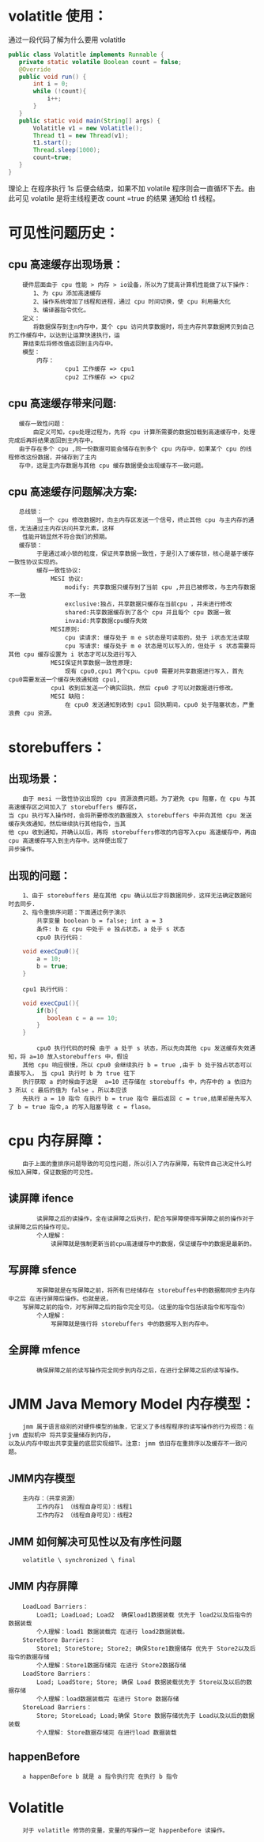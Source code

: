 # volatitle 使用：		
通过一段代码了解为什么要用 volatitle 		
 ```java
public class Volatitle implements Runnable {
    private static volatile Boolean count = false;
    @Override
    public void run() {
        int i = 0;
        while (!count){
            i++;
        }
    }
    public static void main(String[] args) {
        Volatitle v1 = new Volatitle();
        Thread t1 = new Thread(v1);
        t1.start();
        Thread.sleep(1000);
        count=true;
    }
}
```

理论上 在程序执行 1s 后便会结束，如果不加 volatile 程序则会一直循环下去。由此可见 volatile 是将主线程更改 count =true 的结果 通知给 t1 线程。		

# 可见性问题历史：

## cpu 高速缓存出现场景：

	    硬件层面由于 cpu 性能 > 内存 > io设备，所以为了提高计算机性能做了以下操作：		
	       1、为 cpu 添加高速缓存
	       2、操作系统增加了线程和进程，通过 cpu 时间切换，使 cpu 利用最大化
	       3、编译器指令优化。 		
	    定义：		
	       将数据保存到主n内存中，莫个 cpu 访问共享数据时，将主内存共享数据拷贝到自己的工作缓存中，以达到让运算快速执行，运
        算结束后将修改值返回到主内存中。
        模型：
            内存：
                    cpu1 工作缓存 => cpu1
                    cpu2 工作缓存 => cpu2

## cpu 高速缓存带来问题:			

	   缓存一致性问题：		
	       由定义可知，cpu处理过程为，先将 cpu 计算所需要的数据加载到高速缓存中，处理完成后再将结果返回到主内存中。	
	   由于存在多个 cpu ,同一份数据可能会储存在到多个 cpu 内存中，如果某个 cpu 的线程修改这份数据，并储存到了主内		
	   存中，这是主内存数据与其他 cpu 缓存数据便会出现缓存不一致问题。			

## cpu 高速缓存问题解决方案:			

	   总线锁：
            当一个 cpu 修改数据时，向主内存区发送一个信号，终止其他 cpu 与主内存的通信，无法通过主内存访问共享元素，这样
        性能开销显然不符合我们的预期。
	   缓存锁：
            于是通过减小锁的粒度，保证共享数据一致性，于是引入了缓存锁，核心是基于缓存一致性协议实现的。
            缓存一致性协议:
                MESI 协议:
                    modify: 共享数据只缓存到了当前 cpu ,并且已被修改，与主内存数据不一致
                    exclusive:独占，共享数据只缓存在当前cpu ，并未进行修改
                    shared:共享数据缓存到了各个 cpu 并且每个 cpu 数据一致
                    invaid:共享数据cpu缓存失效
                MESI原则:
                    cpu 读请求: 缓存处于 m e s状态是可读取的，处于 i状态无法读取
                    cpu 写请求: 缓存处于 m e 状态是可以写入的，但处于 s 状态需要将其他 cpu 缓存设置为 i 状态才可以及进行写入
                MESI保证共享数据一致性原理:
                    现有 cpu0,cpu1 两个cpu。cpu0 需要对共享数据进行写入，首先 cpu0需要发送一个缓存失效通知给 cpu1,
                cpu1 收到后发送一个确实回执，然后 cpu0 才可以对数据进行修改。
                MESI 缺陷：
                    在 cpu0 发送通知到收到 cpu1 回执期间，cpu0 处于阻塞状态，严重浪费 cpu 资源。 

# storebuffers：			

## 出现场景：		

        由于 mesi 一致性协议出现的 cpu 资源浪费问题。为了避免 cpu 阻塞，在 cpu 与其高速缓存区之间加入了 storebuffers 缓存区，
    当 cpu 执行写入操作时，会将所要修改的数据放入 storebuffers 中并向其他 cpu 发送缓存失效通知，然后继续执行其他指令，当其
    他 cpu 收到通知，并确认以后，再将 storebuffers修改的内容写入cpu 高速缓存中，再由 cpu 高速缓存写入到主内存中。这样便出现了
    异步操作。
## 出现的问题：		
        1、由于 storebuffers 是在其他 cpu 确认以后才将数据同步，这样无法确定数据何时去同步.
        2、指令重排序问题：下面通过例子演示
            共享变量 boolean b = false; int a = 3
            条件: b 在 cpu 中处于 e 独占状态，a 处于 s 状态
            cpu0 执行代码：

```java
    void execCpu0(){
        a = 10;
        b = true;
    }    
```

        cpu1 执行代码：

```java
    void execCpu1(){
        if(b){
           boolean c = a == 10;
        }
    }
```

            cpu0 执行代码的时候 由于 a 处于 s 状态，所以先向其他 cpu 发送缓存失效通知，将 a=10 放入storebuffers 中，假设
        其他 cpu 响应很慢，所以 cpu0 会继续执行 b = true ,由于 b 处于独占状态可以直接写入， 当 cpu1 执行时 b 为 true 往下
        执行获取 a 的时候由于这是  a=10 还存储在 storebuffs 中，内存中的 a 依旧为 3 所以 c 最后的值为 false 。所以本应该
        先执行 a = 10 指令 在执行 b = true 指令 最后返回 c = true,结果却是先写入了 b = true 指令,a 的写入阻塞导致 c = flase。   

# cpu 内存屏障：	

        由于上面的重排序问题导致的可见性问题，所以引入了内存屏障，有软件自己决定什么时候加入屏障，保证数据的可见性。

## 读屏障 ifence
    
            读屏障之后的读操作，全在读屏障之后执行，配合写屏障使得写屏障之前的操作对于读屏障之后的操作可见。
            个人理解：
                读屏障就是强制更新当前cpu高速缓存中的数据，保证缓存中的数据是最新的。

## 写屏障 sfence

            写屏障就是在写屏障之前，将所有已经储存在 storebuffes中的数据都同步主内存中之后 在进行屏障后操作。也就是说，
        写屏障之前的指令，对写屏障之后的指令完全可见。（这里的指令包括读指令和写指令）
            个人理解：
                写屏障就是强行将 storebuffers 中的数据写入到内存中。

## 全屏障 mfence 

            确保屏障之前的读写操作完全同步到内存之后，在进行全屏障之后的读写操作。

# JMM Java Memory Model 内存模型：		

        jmm 属于语言级别的对硬件模型的抽象，它定义了多线程程序的读写操作的行为规范：在jvm 虚拟机中 将共享变量储存到内存，
    以及从内存中取出共享变量的底层实现细节。注意: jmm 依旧存在重排序以及缓存不一致问题。
## JMM内存模型

        主内存：（共享资源）
            工作内存1 （线程自身可见）：线程1
            工作内存2 （线程自身可见）：线程2

## JMM 如何解决可见性以及有序性问题

        volatitle \ synchronized \ final

## JMM 内存屏障
    
        LoadLoad Barriers：
            Load1; LoadLoad; Load2  确保load1数据装载 优先于 load2以及后指令的数据装载
            个人理解：load1 数据装载完 在进行 load2数据装载。
        StoreStore Barriers：
            Store1; StoreStore; Store2; 确保Store1数据储存 优先于 Store2以及后指令的数据存储
            个人理解：Store1数据存储完 在进行 Store2数据存储
        LoadStore Barriers：
            Load; LoadStore; Store; 确保 Load 数据装载优先于 Store以及以后的数据存储
            个人理解：load数据装载完 在进行 Store 数据存储
        StoreLoad Barriers：
            Store; StoreLoad; Load;确保 Store 数据存储优先于 Load以及以后的数据装载
            个人理解: Store数据存储完 在进行load 数据装载

## happenBefore

        a happenBefore b 就是 a 指令执行完 在执行 b 指令

# Volatitle

        对于 volatitle 修饰的变量，变量的写操作一定 happenbefore 读操作。
